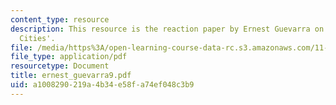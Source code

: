 ```yaml
---
content_type: resource
description: This resource is the reaction paper by Ernest Guevarra on the topic 'Resilient
  Cities'.
file: /media/https%3A/open-learning-course-data-rc.s3.amazonaws.com/11-941-disaster-vulnerability-and-resilience-spring-2005/a1008290219a4b34e58fa74ef048c3b9_ernest_guevarra9.pdf
file_type: application/pdf
resourcetype: Document
title: ernest_guevarra9.pdf
uid: a1008290-219a-4b34-e58f-a74ef048c3b9
---
```

